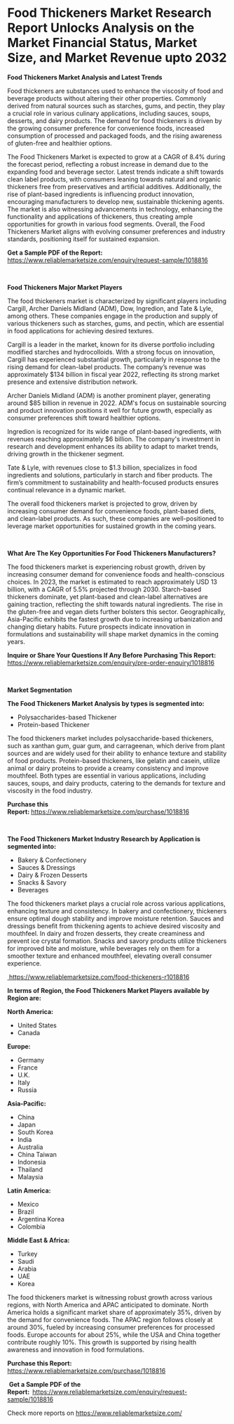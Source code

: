 <p><h1>Food Thickeners Market Research Report Unlocks Analysis on the Market Financial Status, Market Size, and Market Revenue upto 2032</h1></p><p><strong>Food Thickeners Market Analysis and Latest Trends</strong></p>
<p><p>Food thickeners are substances used to enhance the viscosity of food and beverage products without altering their other properties. Commonly derived from natural sources such as starches, gums, and pectin, they play a crucial role in various culinary applications, including sauces, soups, desserts, and dairy products. The demand for food thickeners is driven by the growing consumer preference for convenience foods, increased consumption of processed and packaged foods, and the rising awareness of gluten-free and healthier options.</p><p>The Food Thickeners Market is expected to grow at a CAGR of 8.4% during the forecast period, reflecting a robust increase in demand due to the expanding food and beverage sector. Latest trends indicate a shift towards clean label products, with consumers leaning towards natural and organic thickeners free from preservatives and artificial additives. Additionally, the rise of plant-based ingredients is influencing product innovation, encouraging manufacturers to develop new, sustainable thickening agents. The market is also witnessing advancements in technology, enhancing the functionality and applications of thickeners, thus creating ample opportunities for growth in various food segments. Overall, the Food Thickeners Market aligns with evolving consumer preferences and industry standards, positioning itself for sustained expansion.</p></p>
<p><strong>Get a Sample PDF of the Report:&nbsp;</strong> <a href="https://www.reliablemarketsize.com/enquiry/request-sample/1018816?utm_campaign=2804&utm_medium=2&utm_source=Github&utm_content=ia&utm_term=07042025&utm_id=food-thickeners">https://www.reliablemarketsize.com/enquiry/request-sample/1018816</a></p>
<p>&nbsp;</p>
<p><strong>Food Thickeners Major Market Players</strong></p>
<p><p>The food thickeners market is characterized by significant players including Cargill, Archer Daniels Midland (ADM), Dow, Ingredion, and Tate & Lyle, among others. These companies engage in the production and supply of various thickeners such as starches, gums, and pectin, which are essential in food applications for achieving desired textures.</p><p>Cargill is a leader in the market, known for its diverse portfolio including modified starches and hydrocolloids. With a strong focus on innovation, Cargill has experienced substantial growth, particularly in response to the rising demand for clean-label products. The company’s revenue was approximately $134 billion in fiscal year 2022, reflecting its strong market presence and extensive distribution network.</p><p>Archer Daniels Midland (ADM) is another prominent player, generating around $85 billion in revenue in 2022. ADM's focus on sustainable sourcing and product innovation positions it well for future growth, especially as consumer preferences shift toward healthier options.</p><p>Ingredion is recognized for its wide range of plant-based ingredients, with revenues reaching approximately $6 billion. The company's investment in research and development enhances its ability to adapt to market trends, driving growth in the thickener segment.</p><p>Tate & Lyle, with revenues close to $1.3 billion, specializes in food ingredients and solutions, particularly in starch and fiber products. The firm’s commitment to sustainability and health-focused products ensures continual relevance in a dynamic market.</p><p>The overall food thickeners market is projected to grow, driven by increasing consumer demand for convenience foods, plant-based diets, and clean-label products. As such, these companies are well-positioned to leverage market opportunities for sustained growth in the coming years.</p></p>
<p>&nbsp;</p>
<p><strong>What Are The Key Opportunities For Food Thickeners Manufacturers?</strong></p>
<p><p>The food thickeners market is experiencing robust growth, driven by increasing consumer demand for convenience foods and health-conscious choices. In 2023, the market is estimated to reach approximately USD 13 billion, with a CAGR of 5.5% projected through 2030. Starch-based thickeners dominate, yet plant-based and clean-label alternatives are gaining traction, reflecting the shift towards natural ingredients. The rise in the gluten-free and vegan diets further bolsters this sector. Geographically, Asia-Pacific exhibits the fastest growth due to increasing urbanization and changing dietary habits. Future prospects indicate innovation in formulations and sustainability will shape market dynamics in the coming years.</p></p>
<p><strong>Inquire or Share Your Questions If Any Before Purchasing This Report:</strong> <a href="https://www.reliablemarketsize.com/enquiry/pre-order-enquiry/1018816?utm_campaign=2804&utm_medium=2&utm_source=Github&utm_content=ia&utm_term=07042025&utm_id=food-thickeners">https://www.reliablemarketsize.com/enquiry/pre-order-enquiry/1018816</a></p>
<p>&nbsp;</p>
<p><strong>Market Segmentation</strong></p>
<p><strong>The Food Thickeners Market Analysis by types is segmented into:</strong></p>
<p><ul><li>Polysaccharides-based Thickener</li><li>Protein-based Thickener</li></ul></p>
<p><p>The food thickeners market includes polysaccharide-based thickeners, such as xanthan gum, guar gum, and carrageenan, which derive from plant sources and are widely used for their ability to enhance texture and stability of food products. Protein-based thickeners, like gelatin and casein, utilize animal or dairy proteins to provide a creamy consistency and improve mouthfeel. Both types are essential in various applications, including sauces, soups, and dairy products, catering to the demands for texture and viscosity in the food industry.</p></p>
<p><strong>Purchase this Report:&nbsp;</strong><a href="https://www.reliablemarketsize.com/purchase/1018816?utm_campaign=2804&utm_medium=2&utm_source=Github&utm_content=ia&utm_term=07042025&utm_id=food-thickeners">https://www.reliablemarketsize.com/purchase/1018816</a></p>
<p>&nbsp;</p>
<p><strong>The Food Thickeners Market Industry Research by Application is segmented into:</strong></p>
<p><ul><li>Bakery & Confectionery</li><li>Sauces & Dressings</li><li>Dairy & Frozen Desserts</li><li>Snacks & Savory</li><li>Beverages</li></ul></p>
<p><p>The food thickeners market plays a crucial role across various applications, enhancing texture and consistency. In bakery and confectionery, thickeners ensure optimal dough stability and improve moisture retention. Sauces and dressings benefit from thickening agents to achieve desired viscosity and mouthfeel. In dairy and frozen desserts, they create creaminess and prevent ice crystal formation. Snacks and savory products utilize thickeners for improved bite and moisture, while beverages rely on them for a smoother texture and enhanced mouthfeel, elevating overall consumer experience.</p></p>
<p><a href="https://www.reliablemarketsize.com/food-thickeners-r1018816?utm_campaign=2804&utm_medium=2&utm_source=Github&utm_content=ia&utm_term=07042025&utm_id=food-thickeners">&nbsp;https://www.reliablemarketsize.com/food-thickeners-r1018816</a></p>
<p><strong>In terms of Region, the Food Thickeners Market Players available by Region are:</strong></p>
<p>
    <p> <strong> North America: </strong>
        <ul>
            <li>United States</li>
            <li>Canada</li>
        </ul>
        </p> 
    <p> <strong> Europe: </strong>
        <ul>
            <li>Germany</li>
            <li>France</li>
            <li>U.K.</li>
            <li>Italy</li>
            <li>Russia</li>
        </ul>
        </p> 
    <p> <strong> Asia-Pacific: </strong>
        <ul>
            <li>China</li>
            <li>Japan</li>
            <li>South Korea</li>
            <li>India</li>
            <li>Australia</li>
            <li>China Taiwan</li>
            <li>Indonesia</li>
            <li>Thailand</li>
            <li>Malaysia</li>
        </ul>
        </p> 
    <p> <strong> Latin America: </strong>
        <ul>
            <li>Mexico</li>
            <li>Brazil</li>
            <li>Argentina Korea</li>
            <li>Colombia</li>
        </ul>
        </p> 
    <p> <strong> Middle East & Africa: </strong>
        <ul>
            <li>Turkey</li>
            <li>Saudi</li>
            <li>Arabia</li>
            <li>UAE</li>
            <li>Korea</li>
        </ul>
    </p>
    </p>
<p><p>The food thickeners market is witnessing robust growth across various regions, with North America and APAC anticipated to dominate. North America holds a significant market share of approximately 35%, driven by the demand for convenience foods. The APAC region follows closely at around 30%, fueled by increasing consumer preferences for processed foods. Europe accounts for about 25%, while the USA and China together contribute roughly 10%. This growth is supported by rising health awareness and innovation in food formulations.</p></p>
<p><strong>Purchase this Report: </strong><a href="https://www.reliablemarketsize.com/purchase/1018816?utm_campaign=2804&utm_medium=2&utm_source=Github&utm_content=ia&utm_term=07042025&utm_id=food-thickeners">https://www.reliablemarketsize.com/purchase/1018816</a></p>
<p>&nbsp;<strong>Get a Sample PDF of the Report:&nbsp;&nbsp;</strong><a href="https://www.reliablemarketsize.com/enquiry/request-sample/1018816?utm_campaign=2804&utm_medium=2&utm_source=Github&utm_content=ia&utm_term=07042025&utm_id=food-thickeners">https://www.reliablemarketsize.com/enquiry/request-sample/1018816</a></p>
<p><strong></strong></p>
<p>Check more reports on <a href="https://www.reliablemarketsize.com/?utm_campaign=2804&utm_medium=2&utm_source=Github&utm_content=ia&utm_term=07042025&utm_id=food-thickeners">https://www.reliablemarketsize.com/</a></p>